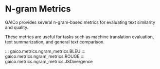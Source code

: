 # N-gram Metrics

GAICo provides several n-gram-based metrics for evaluating text similarity and quality.

These metrics are useful for tasks such as machine translation evaluation, text summarization, and general text comparison.

::: gaico.metrics.ngram_metrics.BLEU
::: gaico.metrics.ngram_metrics.ROUGE
::: gaico.metrics.ngram_metrics.JSDivergence

